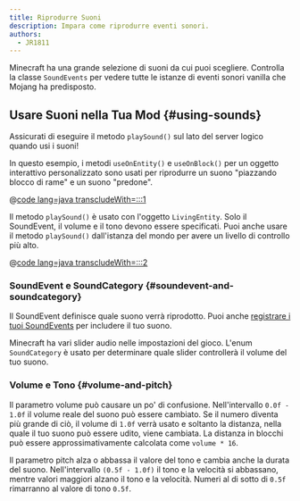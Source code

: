 ```yaml
---
title: Riprodurre Suoni
description: Impara come riprodurre eventi sonori.
authors:
  - JR1811
---
```


Minecraft ha una grande selezione di suoni da cui puoi scegliere. Controlla la classe `SoundEvents` per vedere tutte le istanze di eventi sonori vanilla che Mojang ha predisposto.

## Usare Suoni nella Tua Mod {#using-sounds}

Assicurati di eseguire il metodo `playSound()` sul lato del server logico quando usi i suoni!

In questo esempio, i metodi `useOnEntity()` e `useOnBlock()` per un oggetto interattivo personalizzato sono usati per riprodurre un suono "piazzando blocco di rame" e un suono "predone".

@[code lang=java transcludeWith=:::1](@/reference/latest/src/main/java/com/example/docs/item/custom/CustomSoundItem.java)

Il metodo `playSound()` è usato con l'oggetto `LivingEntity`. Solo il SoundEvent, il volume e il tono devono essere specificati. Puoi anche usare il metodo `playSound()` dall'istanza del mondo per avere un livello di controllo più alto.

@[code lang=java transcludeWith=:::2](@/reference/latest/src/main/java/com/example/docs/item/custom/CustomSoundItem.java)

### SoundEvent e SoundCategory {#soundevent-and-soundcategory}

Il SoundEvent definisce quale suono verrà riprodotto. Puoi anche [registrare i tuoi SoundEvents](./custom) per includere il tuo suono.

Minecraft ha vari slider audio nelle impostazioni del gioco. L'enum `SoundCategory` è usato per determinare quale slider controllerà il volume del tuo suono.

### Volume e Tono {#volume-and-pitch}

Il parametro volume può causare un po' di confusione. Nell'intervallo `0.0f - 1.0f` il volume reale del suono può essere cambiato. Se il numero diventa più grande di ciò, il volume di `1.0f` verrà usato e soltanto la distanza, nella quale il tuo suono può essere udito, viene cambiata. La distanza in blocchi può essere approssimativamente calcolata come `volume * 16`.

Il parametro pitch alza o abbassa il valore del tono e cambia anche la durata del suono. Nell'intervallo `(0.5f - 1.0f)` il tono e la velocità si abbassano, mentre valori maggiori alzano il tono e la velocità. Numeri al di sotto di `0.5f` rimarranno al valore di tono `0.5f`.
